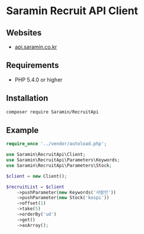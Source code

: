 Saramin Recruit API Client
====

## Websites
- [api.saramin.co.kr](https://api.saramin.co.kr)

## Requirements
- PHP 5.4.0 or higher

## Installation
	
```bash
composer require Saramin/RecruitApi
```

## Example
```PHP
require_once '../vendor/autoload.php';

use Saramin\RecruitApi\Client;
use Saramin\RecruitApi\Parameters\Keywords;
use Saramin\RecruitApi\Parameters\Stock;

$client = new Client();

$recruitList = $client
    ->pushParameter(new Keywords('사람인'))
    ->pushParameter(new Stock('kospi'))
    ->offset(1)
    ->take(5)
    ->orderBy('ud')
    ->get()
    ->asArray();
```
